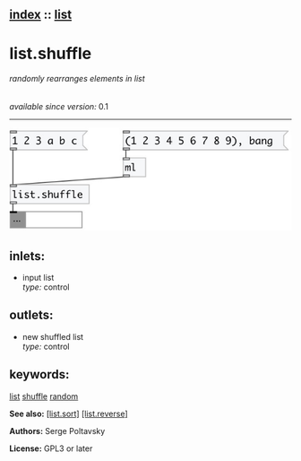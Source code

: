 [index](index.html) :: [list](category_list.html)
---

# list.shuffle

###### randomly rearranges elements in list

*available since version:* 0.1

---




[![example](../examples/img/list.shuffle.jpg)](../examples/pd/list.shuffle.pd)









## inlets:

* input list<br>
_type:_ control



## outlets:

* new shuffled list<br>
_type:_ control



## keywords:

[list](keywords/list.html)
[shuffle](keywords/shuffle.html)
[random](keywords/random.html)



**See also:**
[\[list.sort\]](list.sort.html)
[\[list.reverse\]](list.reverse.html)




**Authors:** Serge Poltavsky




**License:** GPL3 or later





